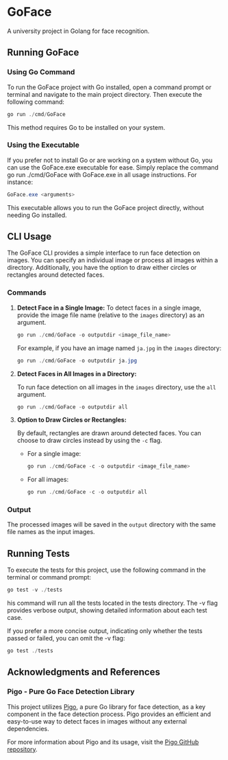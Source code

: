 # GoFace

A university project in Golang for face recognition.

## Running GoFace

### Using Go Command

To run the GoFace project with Go installed, open a command prompt or terminal and navigate to the main project directory. Then execute the following command:

```powershell
go run ./cmd/GoFace
```

This method requires Go to be installed on your system.

### Using the Executable

If you prefer not to install Go or are working on a system without Go, you can use the GoFace.exe executable for ease. Simply replace the command go run ./cmd/GoFace with GoFace.exe in all usage instructions. For instance:

```powershell
GoFace.exe <arguments>
```

This executable allows you to run the GoFace project directly, without needing Go installed.

## CLI Usage

The GoFace CLI provides a simple interface to run face detection on images. You can specify an individual image or process all images within a directory. Additionally, you have the option to draw either circles or rectangles around detected faces.

### Commands

1. **Detect Face in a Single Image:**
    To detect faces in a single image, provide the image file name (relative to the `images` directory) as an argument.

    ```powershell
    go run ./cmd/GoFace -o outputdir <image_file_name>
    ```

    For example, if you have an image named `ja.jpg` in the `images` directory:

    ```powershell
    go run ./cmd/GoFace -o outputdir ja.jpg
    ```

2. **Detect Faces in All Images in a Directory:**

    To run face detection on all images in the `images` directory, use the `all` argument.

    ```powershell
    go run ./cmd/GoFace -o outputdir all
    ```

3. **Option to Draw Circles or Rectangles:**

    By default, rectangles are drawn around detected faces. You can choose to draw circles instead by using the `-c` flag.

    - For a single image:

      ```powershell
      go run ./cmd/GoFace -c -o outputdir <image_file_name>
      ```

    - For all images:

      ```powershell
      go run ./cmd/GoFace -c -o outputdir all
      ```

### Output

The processed images will be saved in the `output` directory with the same file names as the input images.

## Running Tests

To execute the tests for this project, use the following command in the terminal or command prompt:

```powershell
go test -v ./tests    
```

his command will run all the tests located in the tests directory. The -v flag provides verbose output, showing detailed information about each test case.

If you prefer a more concise output, indicating only whether the tests passed or failed, you can omit the -v flag:

```powershell
go test ./tests
```

## Acknowledgments and References

### Pigo - Pure Go Face Detection Library

This project utilizes [Pigo](https://github.com/esimov/pigo), a pure Go library for face detection, as a key component in the face detection process. Pigo provides an efficient and easy-to-use way to detect faces in images without any external dependencies.

For more information about Pigo and its usage, visit the [Pigo GitHub repository](https://github.com/esimov/pigo/tree/master).

